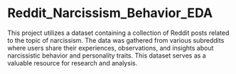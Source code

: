 # Reddit_Narcissism_Behavior_EDA
This project utilizes a dataset containing a collection of Reddit posts related to the topic of narcissism. The data was gathered from various subreddits where users share their experiences, observations, and insights about narcissistic behavior and personality traits. This dataset serves as a valuable resource for research and analysis.
